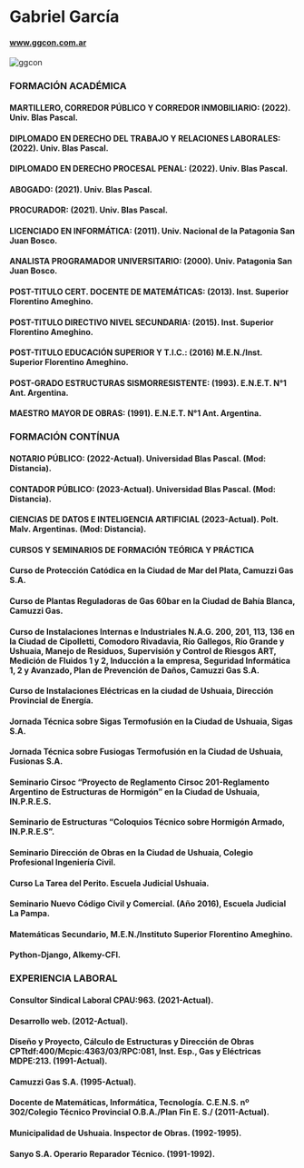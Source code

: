 # Gabriel García
#### www.ggcon.com.ar
<image src="/img/logo ggcon.png" alt="ggcon">

### FORMACIÓN ACADÉMICA

#### MARTILLERO, CORREDOR PÚBLICO Y CORREDOR INMOBILIARIO: (2022). Univ. Blas Pascal.
#### DIPLOMADO EN DERECHO DEL TRABAJO Y RELACIONES LABORALES: (2022). Univ. Blas Pascal.
#### DIPLOMADO EN DERECHO PROCESAL PENAL: (2022). Univ. Blas Pascal.
#### ABOGADO: (2021). Univ. Blas Pascal.
#### PROCURADOR: (2021). Univ. Blas Pascal.
#### LICENCIADO EN INFORMÁTICA: (2011). Univ. Nacional de la Patagonia San Juan Bosco.
#### ANALISTA PROGRAMADOR UNIVERSITARIO: (2000). Univ. Patagonia San Juan Bosco.
#### POST-TITULO CERT. DOCENTE DE MATEMÁTICAS: (2013). Inst. Superior Florentino Ameghino.
#### POST-TITULO DIRECTIVO NIVEL SECUNDARIA: (2015). Inst. Superior Florentino Ameghino.
#### POST-TITULO EDUCACIÓN SUPERIOR Y T.I.C.: (2016) M.E.N./Inst. Superior Florentino Ameghino.
#### POST-GRADO ESTRUCTURAS SISMORRESISTENTE: (1993). E.N.E.T. N°1 Ant. Argentina.
#### MAESTRO MAYOR DE OBRAS: (1991). E.N.E.T. N°1 Ant. Argentina.

### FORMACIÓN CONTÍNUA   

#### NOTARIO PÚBLICO: (2022-Actual). Universidad Blas Pascal. (Mod: Distancia).
#### CONTADOR PÚBLICO: (2023-Actual). Universidad Blas Pascal. (Mod: Distancia).
#### CIENCIAS DE DATOS E INTELIGENCIA ARTIFICIAL (2023-Actual). Polt. Malv. Argentinas. (Mod: Distancia).

#### CURSOS Y SEMINARIOS DE FORMACIÓN TEÓRICA Y PRÁCTICA

#### Curso de Protección Catódica en la Ciudad de Mar del Plata, Camuzzi Gas S.A.
#### Curso de Plantas Reguladoras de Gas 60bar en la Ciudad de Bahía Blanca, Camuzzi Gas.
#### Curso de Instalaciones Internas e Industriales N.A.G. 200, 201, 113, 136 en la Ciudad de Cipolletti, Comodoro Rivadavia, Río Gallegos, Río Grande y Ushuaia, Manejo de Residuos, Supervisión y Control de Riesgos ART, Medición de Fluidos 1 y 2, Inducción a la empresa, Seguridad Informática 1, 2 y Avanzado, Plan de Prevención de Daños, Camuzzi Gas S.A.
#### Curso de Instalaciones Eléctricas en la ciudad de Ushuaia, Dirección Provincial de Energía.
#### Jornada Técnica sobre Sigas Termofusión en la Ciudad de Ushuaia, Sigas S.A.
#### Jornada Técnica sobre Fusiogas Termofusión en la Ciudad de Ushuaia, Fusionas S.A.
#### Seminario Cirsoc “Proyecto de Reglamento Cirsoc 201-Reglamento Argentino de Estructuras de Hormigón” en la Ciudad de Ushuaia, IN.P.R.E.S.
#### Seminario de Estructuras “Coloquios Técnico sobre Hormigón Armado, IN.P.R.E.S”.
#### Seminario Dirección de Obras en la Ciudad de Ushuaia, Colegio Profesional Ingeniería Civil.
#### Curso La Tarea del Perito. Escuela Judicial Ushuaia.
#### Seminario Nuevo Código Civil y Comercial. (Año 2016), Escuela Judicial La Pampa.
#### Matemáticas Secundario, M.E.N./Instituto Superior Florentino Ameghino.
#### Python-Django, Alkemy-CFI.
    
### EXPERIENCIA LABORAL   

#### Consultor Sindical Laboral CPAU:963. (2021-Actual).
#### Desarrollo web. (2012-Actual).
#### Diseño y Proyecto, Cálculo de Estructuras y Dirección de Obras CPTtdf:400/Mcpic:4363/03/RPC:081, Inst. Esp., Gas y Eléctricas MDPE:213. (1991-Actual).
#### Camuzzi Gas S.A. (1995-Actual).
#### Docente de Matemáticas, Informática, Tecnología. C.E.N.S. nº 302/Colegio Técnico Provincial O.B.A./Plan Fin E. S./ (2011-Actual).
#### Municipalidad de Ushuaia. Inspector de Obras. (1992-1995).
#### Sanyo S.A. Operario Reparador Técnico. (1991-1992).
